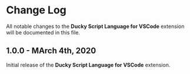 # Change Log

All notable changes to the **Ducky Script Language for VSCode** extension will be documented in this file.

## 1.0.0 - MArch 4th, 2020

Initial release of the **Ducky Script Language for VSCode** extension.
